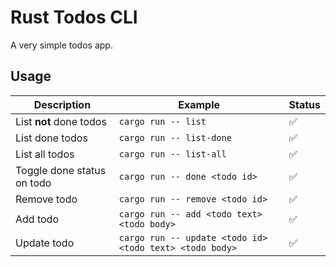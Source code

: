 # Rust Todos CLI

A very simple todos app.

## Usage

| Description                | Example                                                 | Status |
| -------------------------- | ------------------------------------------------------- | ------ |
| List **not** done todos    | `cargo run -- list`                                     | ✅     |
| List done todos            | `cargo run -- list-done`                                | ✅     |
| List all todos             | `cargo run -- list-all`                                 | ✅     |
| Toggle done status on todo | `cargo run -- done <todo id>`                           | ✅     |
| Remove todo                | `cargo run -- remove <todo id>`                         | ✅     |
| Add todo                   | `cargo run -- add <todo text> <todo body>`              | ✅     |
| Update todo                | `cargo run -- update <todo id> <todo text> <todo body>` | ✅     |
